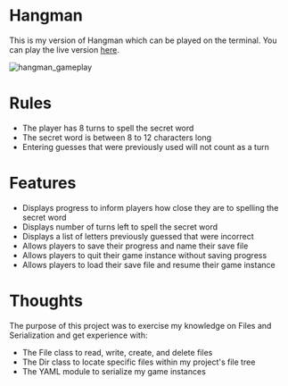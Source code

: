# Hangman

This is my version of Hangman which can be played on the terminal. You can play the live version [here](https://replit.com/@deniselupe/hangman).

![hangman_gameplay](https://user-images.githubusercontent.com/64881284/165208515-5753964c-855d-40c3-b39f-e672c8cdbd5d.gif)

# Rules
- The player has 8 turns to spell the secret word
- The secret word is between 8 to 12 characters long
- Entering guesses that were previously used will not count as a turn

# Features
- Displays progress to inform players how close they are to spelling the secret word
- Displays number of turns left to spell the secret word
- Displays a list of letters previously guessed that were incorrect
- Allows players to save their progress and name their save file
- Allows players to quit their game instance without saving progress
- Allows players to load their save file and resume their game instance

# Thoughts
The purpose of this project was to exercise my knowledge on Files and Serialization and get experience with:
- The File class to read, write, create, and delete files
- The Dir class to locate specific files within my project's file tree
- The YAML module to serialize my game instances
